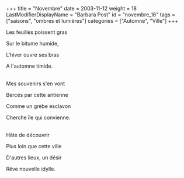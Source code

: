 +++
title = "Novembre"
date = 2003-11-12
weight = 18
LastModifierDisplayName = "Barbara Post"
id = "novembre_16"
tags = ["saisons", "ombres et lumières"]
categories = ["Automne", "Ville"]
+++

Les feuilles poissent gras

Sur le bitume humide,

L'hiver ouvre ses bras

A l'automne timide.

 \
Mes souvenirs s'en vont

Bercés par cette antienne

Comme un grèbe esclavon

Cherche île qui convienne.

 \
Hâte de découvrir

Plus loin que cette ville

D'autres lieux, un désir

Rêve nouvelle idylle.
